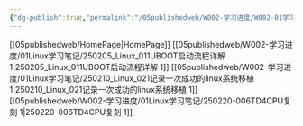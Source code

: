 ```yaml
---
{"dg-publish":true,"permalink":"/05publishedweb/W002-学习进度/W002-01学习进度-索引/","noteIcon":"","created":"2025-02-05T11:24:56.710+08:00","updated":"2025-02-20T10:39:48.768+08:00"}
---
```



[[05publishedweb/HomePage\|HomePage]]
[[05publishedweb/W002-学习进度/01Linux学习笔记/250205_Linux_011UBOOT启动流程详解 1\|250205_Linux_011UBOOT启动流程详解 1]]
[[05publishedweb/W002-学习进度/01Linux学习笔记/250210_Linux_021记录一次成功的linux系统移植 1\|250210_Linux_021记录一次成功的linux系统移植 1]]
[[05publishedweb/W002-学习进度/01Linux学习笔记/250220-006TD4CPU复刻 1\|250220-006TD4CPU复刻 1]]

